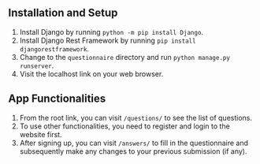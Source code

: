 ## Installation and Setup

1. Install Django by running `python -m pip install Django`.
2. Install Django Rest Framework by running `pip install djangorestframework`.
3. Change to the `questionnaire` directory and run `python manage.py runserver`.
4. Visit the localhost link on your web browser.

## App Functionalities

1. From the root link, you can visit `/questions/` to see the list of questions.
2. To use other functionalities, you need to register and login to the website first.
3. After signing up, you can visit `/answers/` to fill in the questionnaire and subsequently make any changes to your previous submission (if any).
